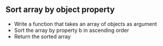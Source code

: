 ## Sort array by object property

* Write a function that takes an array of objects as argument
* Sort the array by property b in ascending order
* Return the sorted array
